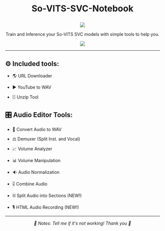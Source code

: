 # <p align="center"> So-VITS-SVC-Notebook</p>
<p align="center">
  <img src="https://repository-images.githubusercontent.com/654490329/ab89913c-c654-48e9-ac2c-ac667cf31155">
</p>
<p align="center">
  Train and Inference your So-VITS SVC models with simple tools to help you.
</p>


<p align="center">
  <a href="https://colab.research.google.com/github/alexledd/So-VITS-SVC-Notebook/blob/main/so-vits-svc_notebook.ipynb">
    <img src="https://colab.research.google.com/assets/colab-badge.svg">
  </a>
</p>

---
## **⚙️ Included tools:**

* 🌎 URL Downloader

* ▶️ YouTube to WAV

* 🗄️ Unzip Tool



## **🎛️ Audio Editor Tools:**

* 📂 Convert Audio to WAV

* ⚖️ Demuxer (Split Inst. and Vocal)

* 📈 Volume Analyzer

* 📊 Volume Manipulation

* 🔉 Audio Normalization

* 🎚️ Combine Audio

* ⛓️ Split Audio into Sections (NEW!)
  
* 🎙️ HTML Audio Recording (NEW!)

---

*<p align="center">📝 Notes: Tell me if it's not working! Thank you 🤗*
